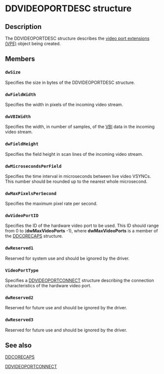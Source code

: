 # DDVIDEOPORTDESC structure

## Description

The DDVIDEOPORTDESC structure describes the [video port extensions (VPE)](https://learn.microsoft.com/windows-hardware/drivers/) object being created.

## Members

### `dwSize`

Specifies the size in bytes of the DDVIDEOPORTDESC structure.

### `dwFieldWidth`

Specifies the width in pixels of the incoming video stream.

### `dwVBIWidth`

Specifies the width, in number of samples, of the [VBI](https://learn.microsoft.com/windows-hardware/drivers/) data in the incoming video stream.

### `dwFieldHeight`

Specifies the field height in scan lines of the incoming video stream.

### `dwMicrosecondsPerField`

Specifies the time interval in microseconds between live video VSYNCs. This number should be rounded up to the nearest whole microsecond.

### `dwMaxPixelsPerSecond`

Specifies the maximum pixel rate per second.

### `dwVideoPortID`

Specifies the ID of the hardware video port to be used. This ID should range from 0 to (**dwMaxVideoPorts** -1), where **dwMaxVideoPorts** is a member of the [DDCORECAPS](https://learn.microsoft.com/windows/desktop/api/ddrawi/ns-ddrawi-ddcorecaps) structure.

### `dwReserved1`

Reserved for system use and should be ignored by the driver.

### `VideoPortType`

Specifies a [DDVIDEOPORTCONNECT](https://learn.microsoft.com/windows-hardware/drivers/ddi/content/ksmedia/ns-ksmedia-_ddvideoportconnect) structure describing the connection characteristics of the hardware video port.

### `dwReserved2`

Reserved for future use and should be ignored by the driver.

### `dwReserved3`

Reserved for future use and should be ignored by the driver.

## See also

[DDCORECAPS](https://learn.microsoft.com/windows/desktop/api/ddrawi/ns-ddrawi-ddcorecaps)

[DDVIDEOPORTCONNECT](https://learn.microsoft.com/windows-hardware/drivers/ddi/content/ksmedia/ns-ksmedia-_ddvideoportconnect)